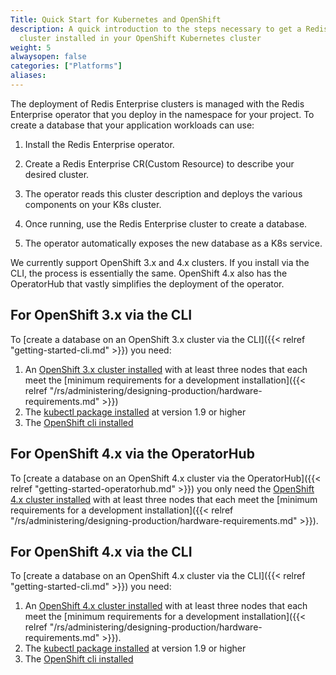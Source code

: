 ```yaml
---
Title: Quick Start for Kubernetes and OpenShift
description: A quick introduction to the steps necessary to get a Redis Enterprise
  cluster installed in your OpenShift Kubernetes cluster
weight: 5
alwaysopen: false
categories: ["Platforms"]
aliases:
---
```

The deployment of Redis Enterprise clusters is managed with the Redis Enterprise operator that you deploy in the namespace for your project.
To create a database that your application
workloads can use:

1. Install the Redis Enterprise operator.

1. Create a Redis Enterprise CR(Custom Resource) to describe your desired cluster.

1. The operator reads this cluster description and deploys the various components on your K8s cluster.

1. Once running, use the Redis Enterprise cluster to create a database.

1. The operator automatically exposes the new database as a K8s service.

We currently support OpenShift 3.x and 4.x clusters. If you install via the CLI,
the process is essentially the same. OpenShift 4.x also has the OperatorHub that
vastly simplifies the deployment of the operator.

## For OpenShift 3.x via the CLI

To [create a database on an OpenShift 3.x cluster via the CLI]({{< relref "getting-started-cli.md" >}}) you need:

1. An [OpenShift 3.x cluster installed](https://docs.openshift.com/container-platform/3.11/welcome/index.html) with at least three nodes that each meet the [minimum requirements for a development installation]({{< relref "/rs/administering/designing-production/hardware-requirements.md" >}})
1. The [kubectl package installed](https://kubernetes.io/docs/tasks/tools/install-kubectl/) at version 1.9 or higher
1. The [OpenShift cli installed](https://docs.openshift.com/online/starter/cli_reference/openshift_cli/getting-started-cli.html#cli-installing-cli_cli-developer-commands)

## For OpenShift 4.x via the OperatorHub

To [create a database on an OpenShift 4.x cluster via the OperatorHub]({{< relref "getting-started-operatorhub.md" >}}) you only need the [OpenShift 4.x cluster installed](https://docs.openshift.com/container-platform/4.3/welcome/index.html) with at least three nodes that each meet the [minimum requirements for a development installation]({{< relref "/rs/administering/designing-production/hardware-requirements.md" >}}).

## For OpenShift 4.x via the CLI

To [create a database on an OpenShift 4.x cluster via the CLI]({{< relref "getting-started-cli.md" >}}) you need:

1. An [OpenShift 4.x cluster installed](https://docs.openshift.com/container-platform/4.3/welcome/index.html) with at least three nodes that each meet the [minimum requirements for a development installation]({{< relref "/rs/administering/designing-production/hardware-requirements.md" >}}).
1. The [kubectl package installed](https://kubernetes.io/docs/tasks/tools/install-kubectl/) at version 1.9 or higher
1. The [OpenShift cli installed](https://docs.openshift.com/online/starter/cli_reference/openshift_cli/getting-started-cli.html#cli-installing-cli_cli-developer-commands)
